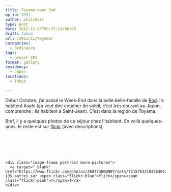 ```yaml
---
title: Toyama avec Rod
wp_id: 3331
author: philibert
type: post
date: 2012-11-27T00:37:11+00:00
draft: false
url: /2012/11/toyama/
categories:
  - ordinaire
tags:
  - projet 201
format: gallery
residency:
  - Japon
locations:
  - Tokyo

---
```

Début Octobre, j&rsquo;ai passé le Week-End dans la belle belle-famille de <a href="https://benmerde.loc/2008/09/rod/" title="Rod." target="_blank">Rod</a>. Ils habitent Asahi (ça veut dire coucher de soleil, c&rsquo;est très courant au Japon, comprendre : Ils habitent à Saint-Jean). C&rsquo;est dans la region de Toyama.

Bref, il y a quelques photos de ce séjour chez l&rsquo;habitant. En voilà quelques-unes, le reste est sur <a href="https://www.flickr.com/photos/26077380@N07/sets/72157632103363612/" target="_blank"><span class="flickr-blue">flick</span><span class="flickr-pink">r</span></a> (avec descriptions).

<div class="gallery-container">
  <div class="gallery">
    <figure class="image-frame landscape"> <img src="{{< aws >}}/uploads/2012/11/IMG_7599-650x487.jpg" alt="" /> </figure> <figure class="image-frame landscape"> <img src="{{< aws >}}/uploads/2012/11/IMG_7594-650x487.jpg" alt="" /> </figure> <figure class="image-frame landscape"> <img src="{{< aws >}}/uploads/2012/11/IMG_7601-650x487.jpg" alt="" /> </figure> <figure class="image-frame landscape"> <img src="{{< aws >}}/uploads/2012/11/IMG_7608-650x487.jpg" alt="" /> </figure> <figure class="image-frame landscape"> <img src="{{< aws >}}/uploads/2012/11/IMG_7665-650x487.jpg" alt="" /> </figure> <figure class="image-frame landscape"> <img src="{{< aws >}}/uploads/2012/11/IMG_7612-650x487.jpg" alt="" /> </figure> 
    
    <div class="image-frame portrait more-pictures">
      <a target="_blank" href="https://www.flickr.com/photos/26077380@N07/sets/72157632103363612">[35 autres sur <span class="flickr-blue">flick</span><span class="flickr-pink">r</span>]</a>
    </div>
  </div>
</div>